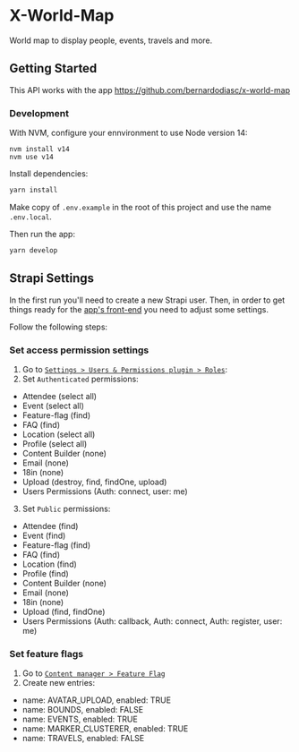 # X-World-Map

World map to display people, events, travels and more.

## Getting Started

This API works with the app https://github.com/bernardodiasc/x-world-map

### Development

With NVM, configure your ennvironment to use Node version 14:

```
nvm install v14
nvm use v14
```

Install dependencies:

```bash
yarn install
```

Make copy of `.env.example` in the root of this project and use the name `.env.local`.

Then run the app:

```bash
yarn develop
```

## Strapi Settings

In the first run you'll need to create a new Strapi user. Then, in order to get things ready for the [app's front-end](https://github.com/bernardodiasc/x-world-map) you need to adjust some settings.

Follow the following steps:

### Set access permission settings

1. Go to [`Settings > Users & Permissions plugin > Roles`](http://localhost:1337/admin/settings/users-permissions/roles):
2. Set `Authenticated` permissions:
  - Attendee (select all)
  - Event (select all)
  - Feature-flag (find)
  - FAQ (find)
  - Location (select all)
  - Profile (select all)
  - Content Builder (none)
  - Email (none)
  - 18in (none)
  - Upload (destroy, find, findOne, upload)
  - Users Permissions (Auth: connect, user: me)
3. Set `Public` permissions:
  - Attendee (find) 
  - Event (find) 
  - Feature-flag (find) 
  - FAQ (find) 
  - Location (find) 
  - Profile (find) 
  - Content Builder (none) 
  - Email (none) 
  - 18in (none) 
  - Upload (find, findOne) 
  - Users Permissions (Auth: callback, Auth: connect, Auth: register, user: me)

### Set feature flags

1. Go to [`Content manager > Feature Flag`](http://localhost:1337/admin/content-manager/collectionType/api::feature-flag.feature-flag)
2. Create new entries:
  - name: AVATAR_UPLOAD, enabled: TRUE
  - name: BOUNDS, enabled: FALSE
  - name: EVENTS, enabled: TRUE
  - name: MARKER_CLUSTERER, enabled: TRUE
  - name: TRAVELS, enabled: FALSE
